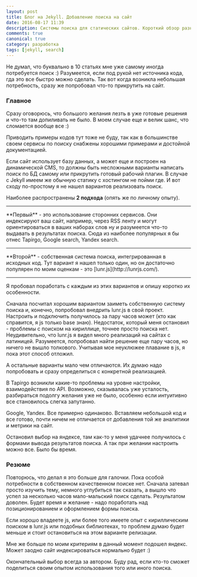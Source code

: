 ```yaml
---
layout: post
title: Блог на Jekyll. Добавление поиска на сайт
date: 2016-08-17 11:39
description: Системы поиска для статических сайтов. Короткий обзор разных вариантов
comments: true
canonical: true
category: разработка
tags: [jekyll, search]
---
```

Не думал, что буквально в 10 статьях мне уже самому иногда потребуется поиск :) Разумеется, если под рукой нет источника кода, гда это все быстро можно сделать. Так вот когда возникла небольшая потребность, сразу же попробовал что-то прикрутить на сайт.

### Главное

Сразу оговорюсь, что большого желания лезть в уже готовые решения и что-то там допиливать не было. В моем случае еще и велик шанс, что сломается вообще все :)

Приводить примеры кодов тут тоже не буду, так как в большинстве своем сервисы по поиску снабжены хорошими примерами и достойной документацией.

Если сайт использует базу данных, а может еще и построен на динамической CMS, то должны быть несложными варианты написать поиск по БД самому или прикрутить готовый рабочий плагин.
В случае с Jekyll имеем же обычную статику с хостингом не пойми где. И вот сходу по-простому я не нашел вариантов реализовать поиск.

Наиболее распространены **2 подхода** (опять же по личному опыту).
<hr>
**Первый** - это использование сторонних сервисов. Они индексируют ваш сайт, например, через RSS ленту и могут ориентироваться в ваших наборах слов ну и разумеется что-то выдавать в результатах поиска. Сюда из наиболее популярных я бы отнес Tapirgo, Google search, Yandex search.
<hr>
**Второй** - собственная система поиска, интегрированная в исходных код. Тут вариант я нашел только один, но он достаточно популярен по моим оценкам - это [lunr.js](http://lunrjs.com/).
<hr>
Я пробовал поработать с каждым из этих вариантов и опишу коротко их особенности.

Сначала посчитал хорошим вариантом заиметь собственную систему поиска и, конечно, попробовал внедрить lunr.js в свой проект. Настроить и подключить получилось за пару часов может (кто как справится, я js только base знаю). Недостаток, который меня остановил - проблемы с поиском на кириллице, точнее просто поиска нет. Неудивительно, что lunr.js я видел много реализаций на сайтах с латиницей. Разумеется, попробовал найти решение еще пару часов, но ничего не вышло толкового. Учитывая мое неуклюжее плавание в js, я пока этот способ отложил.

А остальные варианты мало чем отличаются. Их думаю надо попробовать и сразу определиться с конкретной реализацией.

В Tapirgo возникли какие-то проблемы на уровне настройки, взаимодействия по API. Возможно, сказывалась уже усталость, разбираться подолгу желания уже не было, особенно если интуитивно все становилось слегка запутанно.

Google, Yandex. Все примерно одинаково. Вставляем небольшой код и все готово, почти ничем не отличается от добавления той же аналитики и метрики на сайт.

Остановил выбор на яндексе, там как-то у меня удачнее получилось с формами вывода результатов поиска. А так при желании настроить можно все. Было бы время.

### Резюме

Повторюсь, что делал я это больше для галочки. Пока особой потребности в собственном качественном поиске нет. Сначала затевал просто изучить тему, немного углубиться так сказать, а вышло что успел за несколько часов мало-мальский поиск сделать. Результатом доволен. Будет время и желание - надо поработать над позиционированием и оформлением формы поиска.

Если хорошо владеете js, или более того имеете опыт с кириллическим поиском в lunr.js или подобных библиотеках, то проблем думаю будет меньше и стоит остановиться на этом варианте релизации.

Мне же больше по моим критериям в данный момент подошел яндекс. Может заодно сайт индексироваться нормально будет :)

Окончательный выбор всегда за автором. Буду рад, если кто-то сможет поделиться своим опытом использования того или иного поиска.
